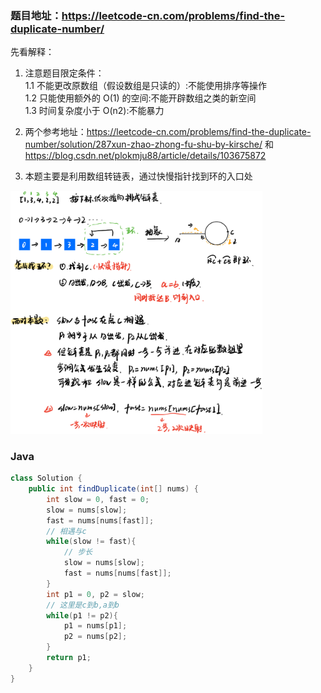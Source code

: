 ### 题目地址：https://leetcode-cn.com/problems/find-the-duplicate-number/

先看解释：
1. 注意题目限定条件：<br>
    1.1 不能更改原数组（假设数组是只读的）:不能使用排序等操作<br>
    1.2 只能使用额外的 O(1) 的空间:不能开辟数组之类的新空间<br>
    1.3 时间复杂度小于 O(n2):不能暴力
    
2. 两个参考地址：https://leetcode-cn.com/problems/find-the-duplicate-number/solution/287xun-zhao-zhong-fu-shu-by-kirsche/  和   https://blog.csdn.net/plokmju88/article/details/103675872
3. 本题主要是利用数组转链表，通过快慢指针找到环的入口处
<img src="https://github.com/miniCcc/Leetcode-ccSolution/blob/master/287-%E5%AF%BB%E6%89%BE%E9%87%8D%E5%A4%8D%E6%95%B0/1593053280.622183.jpg?raw=true" width="80%" height="80%">

### Java
``` java
class Solution {
    public int findDuplicate(int[] nums) {
        int slow = 0, fast = 0;
        slow = nums[slow];
        fast = nums[nums[fast]];
        // 相遇与c
        while(slow != fast){
            // 步长
            slow = nums[slow];
            fast = nums[nums[fast]];
        }
        int p1 = 0, p2 = slow;
        // 这里是c到b,a到b
        while(p1 != p2){
            p1 = nums[p1];
            p2 = nums[p2];
        }
        return p1;
    }
}
```
